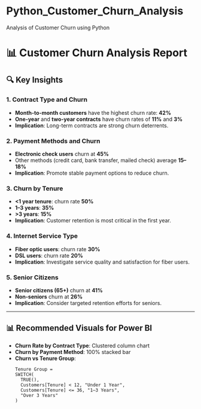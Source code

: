 # Python_Customer_Churn_Analysis
Analysis of Customer Churn using Python

# 📊 Customer Churn Analysis Report

## 🔍 Key Insights

### 1. Contract Type and Churn
- **Month-to-month customers** have the highest churn rate: **42%**
- **One-year** and **two-year contracts** have churn rates of **11%** and **3%**
- **Implication**: Long-term contracts are strong churn deterrents.

### 2. Payment Methods and Churn
- **Electronic check users** churn at **45%**
- Other methods (credit card, bank transfer, mailed check) average **15–18%**
- **Implication**: Promote stable payment options to reduce churn.

### 3. Churn by Tenure
- **<1 year tenure**: churn rate **50%**
- **1–3 years**: **35%**
- **>3 years**: **15%**
- **Implication**: Customer retention is most critical in the first year.

### 4. Internet Service Type
- **Fiber optic users**: churn rate **30%**
- **DSL users**: churn rate **20%**
- **Implication**: Investigate service quality and satisfaction for fiber users.

### 5. Senior Citizens
- **Senior citizens (65+)** churn at **41%**
- **Non-seniors** churn at **26%**
- **Implication**: Consider targeted retention efforts for seniors.

---

## 📊 Recommended Visuals for Power BI

- **Churn Rate by Contract Type**: Clustered column chart
- **Churn by Payment Method**: 100% stacked bar
- **Churn vs Tenure Group**:
  ```dax
  Tenure Group = 
  SWITCH(
    TRUE(),
    Customers[Tenure] < 12, "Under 1 Year",
    Customers[Tenure] <= 36, "1–3 Years",
    "Over 3 Years"
  )

